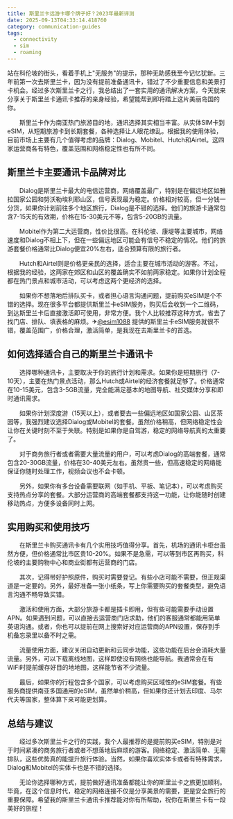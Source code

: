 ```yaml
---
title: 斯里兰卡远游卡哪个牌子好？2023年最新评测
date: 2025-09-13T04:33:14.418760
category: communication-guides
tags:
  - connectivity
  - sim
  - roaming
---
```


站在科伦坡的街头，看着手机上"无服务"的提示，那种无助感我至今记忆犹新。三年前第一次去斯里兰卡，因为没有提前准备通讯卡，错过了不少重要信息和美景打卡机会。经过多次斯里兰卡之行，我总结出了一套实用的通讯解决方案，今天就来分享关于斯里兰卡通讯卡推荐的亲身经验，希望能帮到即将踏上这片美丽岛国的你。

　　斯里兰卡作为南亚热门旅游目的地，通讯选择其实相当丰富。从实体SIM卡到eSIM，从短期旅游卡到长期套餐，各种选择让人眼花缭乱。根据我的使用体验，目前市场上主要有几个值得考虑的品牌：Dialog、Mobitel、Hutch和Airtel。这四家运营商各有特色，覆盖范围和网络稳定性也有所不同。

## 斯里兰卡主要通讯卡品牌对比

　　Dialog是斯里兰卡最大的电信运营商，网络覆盖最广，特别是在偏远地区如雅拉国家公园和努沃勒埃利耶山区，信号表现最为稳定。价格相对较高，但一分钱一分货，如果你计划前往多个地区旅行，Dialog是不错的选择。他们的旅游卡通常包含7-15天的有效期，价格在15-30美元不等，包含5-20GB的流量。

　　Mobitel作为第二大运营商，性价比很高。在科伦坡、康堤等主要城市，网络速度和Dialog不相上下，但在一些偏远地区可能会有信号不稳定的情况。他们的旅游套餐价格通常比Dialog便宜20%左右，适合预算有限的旅行者。

　　Hutch和Airtel则是价格更亲民的选择，适合主要在城市活动的游客。不过，根据我的经验，这两家在郊区和山区的覆盖确实不如前两家稳定。如果你计划全程都在热门景点和城市活动，可以考虑这两个更经济的选择。

　　如果你不想落地后排队买卡，或者担心语言沟通问题，提前购买eSIM是个不错的选择。现在很多平台都提供斯里兰卡eSIM服务，购买后会收到一个二维码，到达斯里兰卡后直接激活即可使用，非常方便。我个人比较推荐这种方式，省去了找门店、排队、填表格的麻烦。✈[@esim1088](https://t.me/s/esim1088) 提供的斯里兰卡eSIM服务就很不错，覆盖范围广，价格合理，激活简单，是我现在去斯里兰卡的首选。

## 如何选择适合自己的斯里兰卡通讯卡

　　选择哪种通讯卡，主要取决于你的旅行计划和需求。如果你是短期旅行（7-10天），主要在热门景点活动，那么Hutch或Airtel的经济套餐就足够了。价格通常在10-15美元，包含3-5GB流量，完全能满足基本的地图导航、社交媒体分享和即时通讯需求。

　　如果你计划深度游（15天以上），或者要去一些偏远地区如国家公园、山区茶园等，我强烈建议选择Dialog或Mobitel的套餐。虽然价格稍高，但网络稳定性会让你在关键时刻不至于失联。特别是如果你是自驾游，稳定的网络导航真的太重要了。

　　对于商务旅行者或者需要大量流量的用户，可以考虑Dialog的高端套餐，通常包含20-30GB流量，价格在30-40美元左右。虽然贵一些，但高速稳定的网络能保证你随时处理工作，视频会议也不会卡顿。

　　另外，如果你有多台设备需要联网（如手机、平板、笔记本），可以考虑购买支持热点分享的套餐。大部分运营商的高端套餐都支持这一功能，让你能随时创建移动热点，方便多设备同时上网。

## 实用购买和使用技巧

　　在斯里兰卡购买通讯卡有几个实用技巧值得分享。首先，机场的通讯卡柜台虽然方便，但价格通常比市区贵10-20%。如果不是急需，可以等到市区再购买，科伦坡的主要购物中心和商业街都有运营商的门店。

　　其次，记得带好护照原件，购买时需要登记。有些小店可能不需要，但正规渠道是一定要的。另外，最好准备一张小纸条，写上你需要购买的套餐类型，避免语言沟通不畅导致买错。

　　激活和使用方面，大部分旅游卡都是插卡即用，但有些可能需要手动设置APN。如果遇到问题，可以直接去运营商门店求助，他们的客服通常都能用简单英语沟通。或者，你也可以提前在网上搜索好对应运营商的APN设置，保存到手机备忘录里以备不时之需。

　　流量使用方面，建议关闭自动更新和云同步功能，这些功能在后台会消耗大量流量。另外，可以下载离线地图，这样即使没有网络也能导航。我通常会在有WiFi时提前缓存好目的地地图，这样能节省不少流量。

　　最后，如果你的行程包含多个国家，可以考虑购买区域性的eSIM套餐。有些服务商提供南亚多国通用的eSIM，虽然单价稍高，但如果你还计划去印度、马尔代夫等国家，整体算下来可能更划算。

## 总结与建议

　　经过多次斯里兰卡之行的实践，我个人最推荐的是提前购买eSIM，特别是对于时间紧凑的商务旅行者或者不想落地后麻烦的游客。网络稳定、激活简单、无需排队，这些优势真的能提升旅行体验。当然，如果你喜欢实体卡或者有特殊需求，Dialog和Mobitel的实体卡也是不错的选择。

　　无论你选择哪种方式，提前做好通讯准备都能让你的斯里兰卡之旅更加顺利。毕竟，在这个信息时代，稳定的网络连接不仅是分享美景的需要，更是安全旅行的重要保障。希望我的斯里兰卡通讯卡推荐能对你有所帮助，祝你在斯里兰卡有一段美好的旅程！